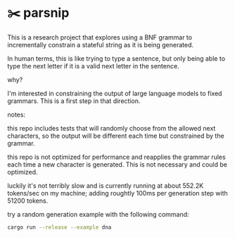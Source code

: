# ✂️ parsnip

This is a research project that explores using a BNF grammar to incrementally constrain a stateful string as it is being generated.

In human terms, this is like trying to type a sentence, but only being able to type the next letter if it is a valid next letter in the sentence. 

why?

I'm interested in constraining the output of large language models to fixed grammars. This is a first step in that direction.

notes:

this repo includes tests that will randomly choose from the allowed next characters, so the output will be different each time but constrained by the grammar.

this repo is not optimized for performance and reapplies the grammar rules each time a new character is generated. This is not necessary and could be optimized.

luckily it's not terribly slow and is currently running at about 552.2K tokens/sec on my machine; adding roughtly 100ms per generation step with 51200 tokens.

try a random generation example with the following command:

```bash
cargo run --release --example dna
```